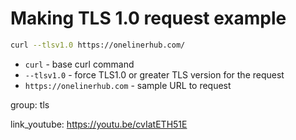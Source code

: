 # Making TLS 1.0 request example

```bash
curl --tlsv1.0 https://onelinerhub.com/
```

- `curl` - base curl command
- `--tlsv1.0` - force TLS1.0 or greater TLS version for the request
- `https://onelinerhub.com` - sample URL to request

group: tls


link_youtube: https://youtu.be/cvIatETH51E
